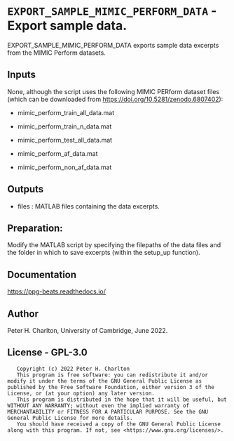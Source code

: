 # `EXPORT_SAMPLE_MIMIC_PERFORM_DATA` - Export sample data.
EXPORT_SAMPLE_MIMIC_PERFORM_DATA exports sample data excerpts from the
MIMIC Perform datasets.

##  Inputs
None, although the script uses the following MIMIC PERform dataset files (which can be downloaded from <https://doi.org/10.5281/zenodo.6807402>):

+   mimic_perform_train_all_data.mat
    
+   mimic_perform_train_n_data.mat
    
+   mimic_perform_test_all_data.mat
    
+   mimic_perform_af_data.mat
    
+   mimic_perform_non_af_data.mat
    
##  Outputs
+   files : MATLAB files containing the data excerpts.
    
##  Preparation:
Modify the MATLAB script by specifying the filepaths of the data files and the folder in which to save excerpts (within the setup_up function).

##  Documentation
<https://ppg-beats.readthedocs.io/>

##  Author
Peter H. Charlton, University of Cambridge, June 2022.

##  License - GPL-3.0
       Copyright (c) 2022 Peter H. Charlton
       This program is free software: you can redistribute it and/or modify it under the terms of the GNU General Public License as published by the Free Software Foundation, either version 3 of the License, or (at your option) any later version.
       This program is distributed in the hope that it will be useful, but WITHOUT ANY WARRANTY; without even the implied warranty of MERCHANTABILITY or FITNESS FOR A PARTICULAR PURPOSE. See the GNU General Public License for more details.
       You should have received a copy of the GNU General Public License along with this program. If not, see <https://www.gnu.org/licenses/>.
